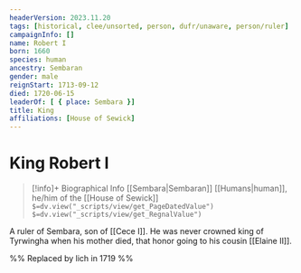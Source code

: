 ```yaml
---
headerVersion: 2023.11.20
tags: [historical, clee/unsorted, person, dufr/unaware, person/ruler]
campaignInfo: []
name: Robert I
born: 1660
species: human
ancestry: Sembaran
gender: male
reignStart: 1713-09-12
died: 1720-06-15
leaderOf: [ { place: Sembara }]
title: King
affiliations: [House of Sewick]
---
```

# King Robert I
>[!info]+ Biographical Info
> [[Sembara|Sembaran]] [[Humans|human]], he/him of the [[House of Sewick]]
> `$=dv.view("_scripts/view/get_PageDatedValue")`
> `$=dv.view("_scripts/view/get_RegnalValue")`

A ruler of Sembara, son of [[Cece I]].  He was never crowned king of Tyrwingha when his mother died, that honor going to his cousin [[Elaine II]]. 

%% Replaced by lich in 1719 %%
